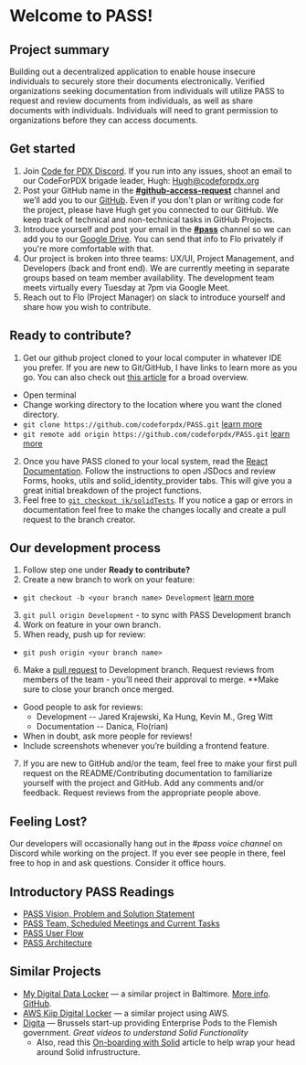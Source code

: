 # Welcome to PASS!

## Project summary

Building out a decentralized application to enable house insecure individuals to securely store their documents electronically. Verified organizations seeking documentation from individuals will utilize PASS to request and review documents from individuals, as well as share documents with individuals. Individuals will need to grant permission to organizations before they can access documents.

## Get started

1. Join [Code for PDX Discord](https://discord.gg/FEX9KUMH). If you run into any issues, shoot an email to our CodeForPDX brigade leader, Hugh: Hugh@codeforpdx.org
2. Post your GitHub name in the [**#github-access-request**](https://discord.com/channels/1068260532806766733/1078124139983945858) channel and we’ll add you to our [GitHub](https://github.com/codeforpdx/PASS). Even if you don't plan or writing code for the project, please have Hugh get you connected to our GitHub. We keep track of technical and non-technical tasks in GitHub Projects.
3. Introduce yourself and post your email in the [**#pass**](https://discord.com/channels/1068260532806766733/1075285803137257544) channel so we can add you to our [Google Drive](https://drive.google.com/drive/u/0/folders/1zTEd34K7Eg7rvg71zS6Uzbwrsct2Lx9E?ths=true). You can send that info to Flo privately if you're more comfortable with that. 
4. Our project is broken into three teams: UX/UI, Project Management, and Developers (back and front end). We are currently meeting in separate groups based on team member availability. The development team meets virtually every Tuesday at 7pm via Google Meet.
5. Reach out to Flo (Project Manager) on slack to introduce yourself and share how you wish to contribute.


## Ready to contribute?

1. Get our github project cloned to your local computer in whatever IDE you prefer. If you are new to Git/GitHub, I have links to learn more as you go. You can also check out [this article](https://www.digitalocean.com/community/tutorials/how-to-create-a-pull-request-on-github) for a broad overview.
  * Open terminal
  * Change working directory to the location where you want the cloned directory.
  * `git clone https://github.com/codeforpdx/PASS.git` [learn more](https://docs.github.com/en/repositories/creating-and-managing-repositories/cloning-a-repository?platform=linux)
  * `git remote add origin https://github.com/codeforpdx/PASS.git` [learn more](https://docs.github.com/en/get-started/getting-started-with-git/managing-remote-repositories)
2. Once you have PASS cloned to your local system, read the [React Documentation](/docs/README.md). Follow the instructions to open JSDocs and review Forms, hooks, utils and solid_identity_provider tabs. This will give you a great initial breakdown of the project functions.
3. Feel free to [`git checkout jk/solidTests`](https://github.com/codeforpdx/PASS/tree/jk/solidTests). If you notice a gap or errors in documentation feel free to make the changes locally and create a pull request to the branch creator.


## Our development process

1. Follow step one under **Ready to contribute?**
2. Create a new branch to work on your feature:
  * `git checkout -b <your branch name> Development` [learn more](https://www.atlassian.com/git/tutorials/using-branches/git-checkout)
3. `git pull origin Development` - to sync with PASS Development branch
4. Work on feature in your own branch.
5. When ready, push up for review:
  * `git push origin <your branch name>`
6. Make a [pull request](https://docs.github.com/en/pull-requests/collaborating-with-pull-requests/proposing-changes-to-your-work-with-pull-requests/requesting-a-pull-request-review) to Development branch. Request reviews from members of the team - you’ll need their approval to merge. **Make sure to close your branch once merged.

- Good people to ask for reviews:
  - Development -- Jared Krajewski, Ka Hung, Kevin M., Greg Witt
  - Documentation -- Danica, Flo(rian)
- When in doubt, ask more people for reviews!
- Include screenshots whenever you’re building a frontend feature.

7. If you are new to GitHub and/or the team, feel free to make your first pull request on the README/Contributing documentation to familiarize yourself with the project and GitHub. Add any comments and/or feedback. Request reviews from the appropriate people above.

## Feeling Lost?
Our developers will occasionally hang out in the *#pass voice channel* on Discord while working on the project. If you ever see people in there, feel free to hop in and ask questions. Consider it office hours.




## Introductory PASS Readings

- [PASS Vision, Problem and Solution Statement](https://docs.google.com/document/d/1mK4-nFlpRtnsbDAuoDgSo3Fsoi2_JDfMyU4nuBjnAMo/edit?usp=share_link)
- [PASS Team, Scheduled Meetings and Current Tasks](https://docs.google.com/document/d/19U2QseBXbv_KmWSAjZvch5n-5L5E66dxPuUTiytDi3I/edit?usp=share_link)
- [PASS User Flow](https://docs.google.com/presentation/d/18tU0o2jW6bZUt8ayMk1Uju3Fe52O4hVl2Ii2JGmiORQ/edit?usp=share_link)
- [PASS Architecture](https://docs.google.com/document/d/19v5D-nhSGQYrjMkck64w0jmCgQtLcHQhUcmvJzUkbhg/edit?usp=share_link)

## Similar Projects

- [My Digital Data Locker](https://vimeo.com/mddl) — a similar project in Baltimore. [More info](https://www.aecf.org/blog/new-digital-data-locker-may-help-people-find-stable-housing). [GitHub](https://github.com/newamericafoundation/MDDL).
- [AWS Kiip Digital Locker](https://vimeo.com/762041743) — a similar project using AWS.
- [Digita](https://www.youtube.com/@Digita-ai) — Brussels start-up providing Enterprise Pods to the Flemish government. *Great videos to understand Solid Functionality*
  - Also, read this [On-boarding with Solid](https://medium.com/@JacksonMorgan/the-full-complexity-of-onboarding-with-solid-7aeaa842358) article to help wrap your head around Solid infrustructure.


